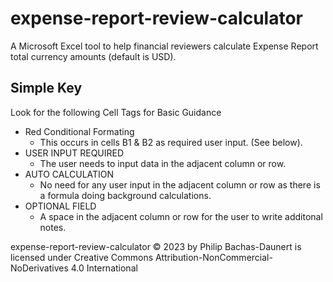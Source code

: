 # expense-report-review-calculator

A Microsoft Excel tool to help financial reviewers calculate Expense Report total currency amounts (default is USD).

## Simple Key

Look for the following Cell Tags for Basic Guidance

- Red Conditional Formating
  - This occurs in cells B1 & B2 as required user input. (See below).
- USER INPUT REQUIRED
  - The user needs to input data in the adjacent column or row.
- AUTO CALCULATION
  - No need for any user input in the adjacent column or row as there is a formula doing background calculations.
- OPTIONAL FIELD
  - A space in the adjacent column or row for the user to write additonal notes.

expense-report-review-calculator © 2023 by Philip Bachas-Daunert is licensed under Creative Commons Attribution-NonCommercial-NoDerivatives 4.0 International 
